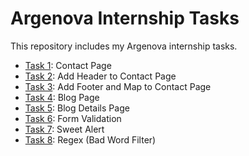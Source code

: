 # Argenova Internship Tasks
This repository includes my Argenova internship tasks.
* [Task 1](https://github.com/ozgecinko/ArgenovaInternship/tree/master/Task%201): Contact Page
* [Task 2](https://github.com/ozgecinko/ArgenovaInternship/tree/master/Task%202): Add Header to Contact Page
* [Task 3](https://github.com/ozgecinko/ArgenovaInternship/tree/master/Task%203): Add Footer and Map to Contact Page
* [Task 4](https://github.com/ozgecinko/ArgenovaInternship/tree/master/Task%204): Blog Page
* [Task 5](https://github.com/ozgecinko/ArgenovaInternship/tree/master/Task%205): Blog Details Page
* [Task 6](https://github.com/ozgecinko/ArgenovaInternship/tree/master/Task%206): Form Validation
* [Task 7](https://github.com/ozgecinko/ArgenovaInternship/tree/master/Task%207): Sweet Alert
* [Task 8](https://github.com/ozgecinko/ArgenovaInternship/tree/master/Task%208): Regex (Bad Word Filter)